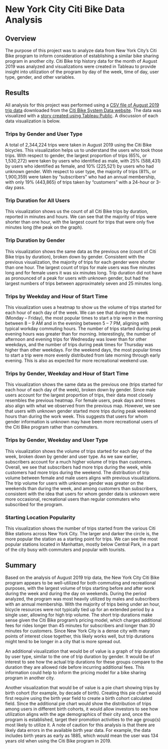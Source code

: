 # New York City Citi Bike Data Analysis

## Overview
The purpose of this project was to analyze data from New York City’s Citi Bike program to inform consideration of establishing a similar bike sharing program in another city. Citi Bike trip history data for the month of August 2019 was analyzed and visualizations were created in Tableau to provide insight into utilization of the program by day of the week, time of day, user type, gender, and other variables.

## Results

All analysis for this project was performed using a [CSV file of August 2019 trip data](Resources/201908-citibike-tripdata.csv) downloaded from the [Citi Bike System Data website](https://ride.citibikenyc.com/system-data). The data was visualized with a [story created using Tableau Public](https://public.tableau.com/app/profile/jennifer.amis/viz/NYCCitiBikeDataAnalysis_16517989986100/NYCCitiBikeDataAnalysis). A discussion of each data visualization is below.

### Trips by Gender and User Type
A total of 2,344,224 trips were taken in August 2019 using the Citi Bike bicycles. This visualization helps us to understand the users who took those trips. With respect to gender, the largest proportion of trips (65%, or 1,530,272) were taken by users who identified as male, with 25% (588,431) by users who identified as female, and 10% (225,521) by users who had unknown gender. With respect to user type, the majority of trips (81%, or 1,900,359) were taken by “subscribers” who had an annual membership, with only 19% (443,865) of trips taken by “customers” with a 24-hour or 3-day pass.

### Trip Duration for All Users
This visualization shows us the count of all Citi Bike trips by duration, reported in minutes and hours. We can see that the majority of trips were shorter than one hour, with the largest count for trips that were only five minutes long (the peak on the graph). 

### Trip Duration by Gender
This visualization shows the same data as the previous one (count of Citi Bike trips by duration), broken down by gender. Consistent with the previous visualization, the majority of trips for each gender were shorter than one hour. The largest count of trips for male users was five minutes long and for female users it was six minutes long. Trip duration did not have as pronounced of a peak for users with unknown gender, but had the largest numbers of trips between approximately seven and 25 minutes long. 

### Trips by Weekday and Hour of Start Time
This visualization uses a heatmap to show us the volume of trips started for each hour of each day of the week. We can see that during the week (Monday – Friday), the most popular times to start a trip were in the morning between 8 – 9 AM and in the evening between 5 – 7 PM, aligning with typical workday commuting hours. The number of trips started during peak evening hours was greater than for morning. Interestingly, the number of afternoon and evening trips for Wednesday was lower than for other weekdays, and the number of trips during peak times for Thursday was higher than other weekdays. For the weekend days, the most popular times to start a trip were more evenly distributed from late morning through early evening. This is also as expected for more recreational weekend use.

### Trips by Gender, Weekday and Hour of Start Time
This visualization shows the same data as the previous one (trips started for each hour of each day of the week), broken down by gender. Since male users account for the largest proportion of trips, their data most closely resembles the previous heatmap. For female users, peak days and times also align with what we observed from the previous map. However, we see that users with unknown gender started more trips during peak weekend hours than during the work week. This suggests that users for whom gender information is unknown may have been more recreational users of the Citi Bike program rather than commuters.

### Trips by Gender, Weekday and User Type
This visualization shows the volume of trips started for each day of the week, broken down by gender and user type. As we saw earlier, subscribers account for a much higher volume of trips than customers. Overall, we see that subscribers had more trips during the week, while customers had more trips during the weekend. The distribution of trip volume between female and male users aligns with previous visualizations. The trip volume for users with unknown gender was greater on the weekends than during the week, and among customers than subscribers, consistent with the idea that users for whom gender data is unknown were more occasional, recreational users than regular commuters who subscribed for the program.

### Starting Location Popularity
This visualization shows the number of trips started from the various Citi Bike stations across New York City. The larger and darker the circle is, the more popular the station as a starting point for trips. We can see the most popular stations located in Manhattan, mostly below Central Park, in a part of the city busy with commuters and popular with tourists. 

## Summary

Based on the analysis of August 2019 trip data, the New York City Citi Bike program appears to be well-utilized for both commuting and recreational purposes, with the largest volume of trips starting before and after work during the week and during the day on weekends. During the period analyzed, the program was most heavily utilized by males and subscribers with an annual membership. With the majority of trips being under an hour, bicycle resources were not typically tied up for an extended period by a single user, allowing for high trip volume. The short trip durations make sense given the Citi Bike program’s pricing model, which charges additional fees for rides longer than 45 minutes for subscribers and longer than 30 minutes for customers. Since New York City is a dense city with many points of interest close together, this likely works well, but trip durations might tend to be longer in a city that is more spread out.

An additional visualization that would be of value is a graph of trip duration by user type, similar to the one of trip duration by gender. It would be of interest to see how the actual trip durations for these groups compare to the duration they are allowed ride before incurring additional fees. This information could help to inform the pricing model for a bike sharing program in another city.

Another visualization that would be of value is a pie chart showing trips by birth cohort (for example, by decade of birth). Creating this pie chart would first require using the birth year field to create a birth cohort calculated field. Since the additional pie chart would show the distribution of trips among users in different birth cohorts, it would allow investors to see how utilization aligns with the age demographics of their city and, once the program is established, target their promotion activities to the age group(s) most likely to utilize it. A note of caution for this analysis is that there are likely data errors in the available birth year data. For example, the data includes birth years as early as 1885, which would mean the user was 134 years old when using the Citi Bike program in 2019.
